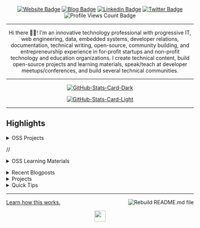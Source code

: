 <div align="center">
<p><a href="https://antarr.dev/"><img src="https://img.shields.io/badge/-Website-3B7EBF?style=for-the-badge&amp;logo=amp&amp;logoColor=white" alt="Website Badge"></a> <a href="https://blog.antarr.dev/"><img src="https://img.shields.io/badge/-Blog-3B7EBF?style=for-the-badge&amp;logo=Hashnode&amp;logoColor=white" alt="Blog Badge"></a> <a href="https://www.linkedin.com/in/antarrbyrd/"><img src="https://img.shields.io/badge/-LinkedIn-3B7EBF?style=for-the-badge&amp;logo=Linkedin&amp;logoColor=white" alt="Linkedin Badge"></a> <a href="https://twitter.com/debuggn_life"><img src="https://img.shields.io/badge/-@debuggn_life-3B7EBF?style=for-the-badge&amp;logo=x&amp;logoColor=white" alt="Twitter Badge"></a> <img src="https://komarev.com/ghpvc/?username=antarr&amp;style=for-the-badge" alt="Profile Views Count Badge"></p>
<hr>
<p>Hi there 👋🏾! I'm an innovative technology professional with progressive IT, web engineering, data, embedded systems, developer relations, documentation, technical writing, open-source, community building, and entrepreneurship experience in for-profit startups and non-profit technology and education organizations. I create technical content, build open-source projects and learning materials, speak/teach at developer meetups/conferences, and build several technical communities.</p>
<hr>
<p><a href="https://github.com/antarr/antarr#gh-dark-mode-only"><img src="https://github-readme-stats.vercel.app/api?username=antarr&amp;show_icons=true&amp;hide_border=true&amp;include_all_commits=true&amp;card_width=600&amp;custom_title=GitHub%20Open%20Source%20Stats&amp;title_color=3B7EBF&amp;text_color=FFF&amp;icon_color=3B7EBF&amp;hide=contribs&amp;show=reviews,prs_merged,prs_merged_percentage&amp;theme=transparent#gh-dark-mode-only" alt="GitHub-Stats-Card-Dark"></a></p>
<p><a href="https://github.com/antarr/antarr#gh-light-mode-only"><img src="https://github-readme-stats.vercel.app/api?username=antarr&amp;show_icons=true&amp;hide_border=true&amp;include_all_commits=true&amp;card_width=600&amp;custom_title=GitHub%20Open%20Source%20Stats&amp;title_color=3B7EBF&amp;text_color=474A4E&amp;icon_color=3B7EBF&amp;hide=contribs&amp;show=reviews,prs_merged,prs_merged_percentage&amp;theme=transparent#gh-light-mode-only" alt="GitHub-Stats-Card-Light"></a></p>
  </div>
<hr>
<h2>Highlights</h2>
  <details>
<p>// <summary>OSS Projects</summary></p>
<p>// <br /><br>
// Here are some of my other projects you might want to check out that are not pinned:</p>
<p>// <br /><br>
<br /><br>
// <ul><li><a href=https://github.com/antarr/antarr target="_blank" rel="noopener noreferrer">antarr/antarr</a> (<b>0</b> ✨ and <b>0</b> 🍴): null</li><li><a href=https://github.com/antarr/Withings.NET target="_blank" rel="noopener noreferrer">antarr/Withings.NET</a> (<b>4</b> ✨ and <b>1</b> 🍴): Wrapper around the Withings Health Data api.</li></p>
<li>More coming soon :).</li>
</ul>
<p>// </details></p>
<p>// <details></p>
<p>// <summary>OSS Learning Materials</summary></p>
<p>// <br /><br>
// Here are some of my unique-styled workshop materials you can use to learn key concepts at your own pace:</p>
<p>// <br /><br>
<br /><br>
// <ul><li><a href=https://github.com/antarr/rust-advent-2022 target="_blank" rel="noopener noreferrer">antarr/rust-advent-2022</a> (<b>1</b> ✨ and <b>0</b> 🍴): Copilot and ChatGPT assisted Advent of Code 2022 to learn Rust.</li><li><a href=https://github.com/antarr/Exercism-Solutions target="_blank" rel="noopener noreferrer">antarr/Exercism-Solutions</a> (<b>0</b> ✨ and <b>0</b> 🍴): Solutions to exercises found on <a href="http://exercism.io">exercism.io</a></li><li><a href=https://github.com/antarr/CodeEval-Solutions target="_blank" rel="noopener noreferrer">antarr/CodeEval-Solutions</a> (<b>0</b> ✨ and <b>0</b> 🍴): Solutions for <a href="http://CodeEval.com">CodeEval.com</a></li></p>
<li>More coming soon :).</li>
</ul>
<p>// </details></p>
  <details>
  <summary>Recent Blogposts</summary>
  <br />
  <ul>
    <li><a href=https://medium.com/@antarr/using-activerecord-store-e276990f76d?source=rss-345d44eba069------2 target="_blank" rel="noopener noreferrer">Using ActiveRecord::Store</a> (13/3/2019).</li><li><a href=https://medium.com/@antarr/turning-bitcoins-into-dollars-5b7875e60d45?source=rss-345d44eba069------2 target="_blank" rel="noopener noreferrer">Turning BitCoins into Dollars</a> (30/9/2017).</li><li><a href=https://medium.com/@antarr/alexa-comes-to-iphone-999f3dba267d?source=rss-345d44eba069------2 target="_blank" rel="noopener noreferrer">Alexa Comes To IPhone</a> (4/4/2017).</li><li><a href=https://medium.com/@antarr/refactoring-dotnet-explicit-operators-d34030e667e6?source=rss-345d44eba069------2 target="_blank" rel="noopener noreferrer">Refactoring : dotNet Explicit Operators</a> (20/3/2017).</li><li><a href=https://medium.com/@antarr/sonarqube-mysql-on-yakkety-yak-ubuntu-16-10-2ee3928e9f44?source=rss-345d44eba069------2 target="_blank" rel="noopener noreferrer">SonarQube + MySQL on Yakkety Yak (Ubuntu 16.10)</a> (15/3/2017).</li>
  </ul>
<p>Read more newsletter issues: <a href="https://medium.com/feed/@antarr">https://medium.com/feed/@antarr</a>.</p>
  </details>
  <details>
  <summary>Projects</summary>
<ul>
<li>
<p>Currently: <a href="https://wevoteproject.com">The WeVoteProject</a></p>
</li>
<li>
<p>Previous: <a href="https://honestpolicy.com">HonestPolicy</a></p>
</li>
</ul>
  </details>
  <details>
  <summary>Quick Tips</summary>
<ul>
<li>💬 How to reach me: DM <a href="https://twitter.com/debuggn_life">@debuggn_life</a> on X (Twitter).</li>
</ul>
  </details>
<hr>
<p><a href="#">Learn how this works.</a> <a href="https://github.com/BolajiAyodeji/BolajiAyodeji/actions/workflows/build.yml"><img src="https://github.com/BolajiAyodeji/BolajiAyodeji/actions/workflows/build.yml/badge.svg" align="right" alt="Rebuild README.md file"></a></p>
  <div align="center">
<p><a href="https://antarr.dev" target="_blank" rel="noopener noreferrer"><img src="https://antarr.dev/static/537cfb11a58a1239fdc9078da204b20c/8dbf3/me.webp" width="30" /></a></p>
  </div>